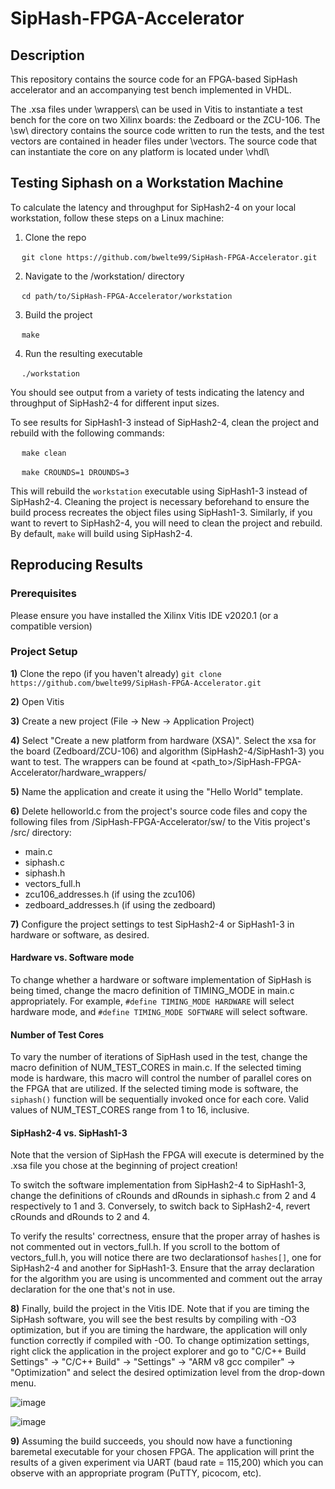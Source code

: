 # SipHash-FPGA-Accelerator
## Description
This repository contains the source code for an FPGA-based SipHash accelerator and an accompanying test bench implemented in VHDL.

The .xsa files under \wrappers\ can be used in Vitis to instantiate a test bench for the core on two Xilinx boards: the Zedboard or the ZCU-106. The \sw\ directory contains the source code written to run the tests, and the test vectors are contained in header files under \vectors\.  The source code that can instantiate the core on any platform is located under \vhdl\

## Testing Siphash on a Workstation Machine
To calculate the latency and throughput for SipHash2-4 on your local workstation, follow these steps on a Linux machine:

1) Clone the repo

&emsp; `git clone https://github.com/bwelte99/SipHash-FPGA-Accelerator.git`

2) Navigate to the /workstation/ directory


&emsp; `cd path/to/SipHash-FPGA-Accelerator/workstation`

3) Build the project

&emsp; `make`

4) Run the resulting executable

&emsp; `./workstation`

You should see output from a variety of tests indicating the latency and throughput of SipHash2-4 for different input sizes.

To see results for SipHash1-3 instead of SipHash2-4, clean the project and rebuild with the following commands:

&emsp; `make clean`

&emsp; `make CROUNDS=1 DROUNDS=3`


This will rebuild the `workstation` executable using SipHash1-3 instead of SipHash2-4.  Cleaning the project is necessary beforehand to ensure the build process recreates the object files using SipHash1-3.  Similarly, if you want to revert to SipHash2-4, you will need to clean the project and rebuild.  By default, `make` will build using SipHash2-4.

## Reproducing Results
### Prerequisites
Please ensure you have installed the Xilinx Vitis IDE v2020.1 (or a compatible version)

### Project Setup
**1)** Clone the repo (if you haven't already)
`git clone https://github.com/bwelte99/SipHash-FPGA-Accelerator.git`

**2)** Open Vitis

**3)** Create a new project (File -> New -> Application Project)

**4)** Select "Create a new platform from hardware (XSA)".  Select the xsa for the board (Zedboard/ZCU-106) and algorithm (SipHash2-4/SipHash1-3) you want to test.  The wrappers can be found at <path_to>/SipHash-FPGA-Accelerator/hardware_wrappers/

**5)** Name the application and create it using the "Hello World" template.

**6)** Delete helloworld.c from the project's source code files and copy the following files from <path>/SipHash-FPGA-Accelerator/sw/ to the Vitis project's /src/ directory:
- main.c
- siphash.c
- siphash.h
- vectors_full.h
- zcu106_addresses.h (if using the zcu106)
- zedboard_addresses.h (if using the zedboard)

**7)** Configure the project settings to test SipHash2-4 or SipHash1-3 in hardware or software, as desired.  
#### Hardware vs. Software mode
To change whether a hardware or software implementation of SipHash is being timed, change the macro definition of TIMING_MODE in main.c appropriately.  For example, `#define TIMING_MODE HARDWARE` will select hardware mode, and `#define TIMING_MODE SOFTWARE` will select software.

#### Number of Test Cores
To vary the number of iterations of SipHash used in the test, change the macro definition of NUM_TEST_CORES in main.c.  If the selected timing mode is hardware, this macro will control the number of parallel cores on the FPGA that are utilized. If the selected timing mode is software, the `siphash()` function will be sequentially invoked once for each core. Valid values of NUM_TEST_CORES range from 1 to 16, inclusive.

#### SipHash2-4 vs. SipHash1-3
Note that the version of SipHash the FPGA will execute is determined by the .xsa file you chose at the beginning of project creation!
  
To switch the software implementation from SipHash2-4 to SipHash1-3, change the definitions of cRounds and dRounds in siphash.c from 2 and 4 respectively to 1 and 3.  Conversely, to switch back to SipHash2-4, revert cRounds and dRounds to 2 and 4.  

To verify the results' correctness, ensure that the proper array of hashes is not commented out in vectors_full.h.  If you scroll to the bottom of vectors_full.h, you will notice there are two declarationsof `hashes[]`, one for SipHash2-4 and another for SipHash1-3.  Ensure that the array declaration for the algorithm you are using is uncommented and comment out the array declaration for the one that's not in use.
  
**8)** Finally, build the project in the Vitis IDE.  Note that if you are timing the SipHash software, you will see the best results by compiling with -O3 optimization, but if you are timing the hardware, the application will only function correctly if compiled with -O0.  To change optimization settings, right click the application in the project explorer and go to "C/C++ Build Settings" -> "C/C++ Build" -> "Settings" -> "ARM v8 gcc compiler" -> "Optimization" and select the desired optimization level from the drop-down menu.
  
![image](https://user-images.githubusercontent.com/71848340/225122319-fda39745-5b39-4bff-826c-13230ae18cf5.png)

![image](https://user-images.githubusercontent.com/71848340/225122422-c400b3d1-4a47-41fa-93ab-59d51b5438cb.png)


**9)** Assuming the build succeeds, you should now have a functioning baremetal executable for your chosen FPGA.  The application will print the results of a given experiment via UART (baud rate = 115,200) which you can observe with an appropriate program (PuTTY, picocom, etc).




